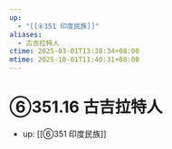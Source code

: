 ```yaml
---
up:
  - "[[⑥351 印度民族]]"
aliases:
  - 古吉拉特人
ctime: 2025-03-01T13:38:34+08:00
mtime: 2025-10-01T11:40:31+08:00
---
```


# ⑥351.16 古吉拉特人

- up: [[⑥351 印度民族]]
